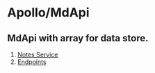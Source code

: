 # Apollo/MdApi

## MdApi with array for data store.

1. [Notes Service](Notes_Service.md)
2. [Endpoints](Endpoints.md)
